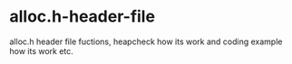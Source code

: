 # alloc.h-header-file
alloc.h header file fuctions, heapcheck how its work and coding example how its work etc.
